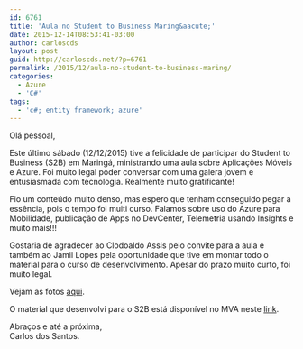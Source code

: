 ```yaml
---
id: 6761
title: 'Aula no Student to Business Maring&aacute;'
date: 2015-12-14T08:53:41-03:00
author: carloscds
layout: post
guid: http://carloscds.net/?p=6761
permalink: /2015/12/aula-no-student-to-business-maring/
categories:
  - Azure
  - 'C#'
tags:
  - 'c#; entity framework; azure'
---
```

Olá pessoal,

Este último sábado (12/12/2015) tive a felicidade de participar do Student to Business (S2B) em Maringá, ministrando uma aula sobre Aplicações Móveis e Azure. Foi muito legal poder conversar com uma galera jovem e entusiasmada com tecnologia. Realmente muito gratificante!

Fio um conteúdo muito denso, mas espero que tenham conseguido pegar a essência, pois o tempo foi muiti curso. Falamos sobre uso do Azure para Mobilidade, publicação de Apps no DevCenter, Telemetria usando Insights e muito mais!!!

Gostaria de agradecer ao Clodoaldo Assis pelo convite para a aula e também ao Jamil Lopes pela oportunidade que tive em montar todo o material para o curso de desenvolvimento. Apesar do prazo muito curto, foi muito legal.

Vejam as fotos [aqui](https://www.facebook.com/carloscds/media_set?set=a.10208322186351596.1073741847.1212382196&type=1&l=6e02278266).

O material que desenvolvi para o S2B está disponível no MVA neste [link](https://mva.microsoft.com/pt-br/training-courses/students-to-business-desenvolvimento-de-sistemas-carga-horria-1-hora-14531?l=C6ErMD9oB_9405192797).

Abraços e até a próxima,  
Carlos dos Santos.